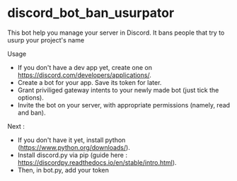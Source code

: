 # discord_bot_ban_usurpator
This bot help you manage your server in Discord. It bans people that try to usurp your project's name

Usage

- If you don't have a dev app yet, create one on https://discord.com/developers/applications/.
- Create a bot for your app. Save its token for later.
- Grant priviliged gateway intents to your newly made bot (just tick the options).
- Invite the bot on your server, with appropriate permissions (namely, read and ban).

Next :

- If you don't have it yet, install python (https://www.python.org/downloads/).
- Install discord.py via pip (guide here : https://discordpy.readthedocs.io/en/stable/intro.html).
- Then, in bot.py, add your token
